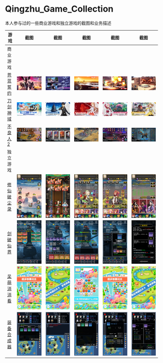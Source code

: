 # Qingzhu_Game_Collection
 本人参与过的一些商业游戏和独立游戏的截图和业务描述


| 游戏 | 截图 | 截图 | 截图 | 截图 |截图 |
| - | - | --- | --- | - |- |
| 商业游戏 |  
|<a href="https://github.com/zwluoqi/Qingzhu_Game_Collection/tree/main/Business_Game_Collection/苍蓝誓约">苍蓝誓约</a>| ![](Business_Game_Collection/苍蓝誓约/iPhone_0.jpg) | ![](Business_Game_Collection/苍蓝誓约/iPhone_1.jpg) | ![](Business_Game_Collection/苍蓝誓约/iPhone_2.jpg) | ![](Business_Game_Collection/苍蓝誓约/iPhone_3.jpg) | ![](Business_Game_Collection/苍蓝誓约/iPhone_4.jpg)| ![](Business_Game_Collection/苍蓝誓约/iPhone_5.jpg)
|<a href="https://github.com/zwluoqi/Qingzhu_Game_Collection/tree/main/Business_Game_Collection/刀剑神域">刀剑神域</a>| ![](Business_Game_Collection/刀剑神域/iPhone_0.jpg) | ![](Business_Game_Collection/刀剑神域/iPhone_1.jpg) | ![](Business_Game_Collection/刀剑神域/iPhone_2.jpg) | ![](Business_Game_Collection/刀剑神域/iPhone_3.jpg) | ![](Business_Game_Collection/刀剑神域/iPhone_4.jpg)| ![](Business_Game_Collection/刀剑神域/iPhone_5.jpg)
|<a href="https://github.com/zwluoqi/Qingzhu_Game_Collection/tree/main/Business_Game_Collection/不良人2">不良人2</a>| ![](Business_Game_Collection/不良人2/iPhone_0.jpg) | ![](Business_Game_Collection/不良人2/iPhone_1.jpg) | ![](Business_Game_Collection/不良人2/iPhone_2.jpg) | ![](Business_Game_Collection/不良人2/iPhone_3.jpg) | ![](Business_Game_Collection/不良人2/iPhone_4.jpg)| ![](Business_Game_Collection/不良人2/iPhone_5.jpg)
| 独立游戏 |  
|<a href="https://github.com/zwluoqi/Qingzhu_Game_Collection/tree/main/Independent_Game_Collection/修仙破尘录">修仙破尘录</a>| ![](Independent_Game_Collection/修仙破尘录/iPhone_0.png) | ![](Independent_Game_Collection/修仙破尘录/iPhone_1.png) | ![](Independent_Game_Collection/修仙破尘录/iPhone_2.png) | ![](Independent_Game_Collection/修仙破尘录/iPhone_3.png) | ![](Independent_Game_Collection/修仙破尘录/iPhone_4.png)| ![](Independent_Game_Collection/修仙破尘录/iPhone_5.png)
|<a href="https://github.com/zwluoqi/Qingzhu_Game_Collection/tree/main/Independent_Game_Collection/剑破仙界">剑破仙界</a>| ![](Independent_Game_Collection/剑破仙界/IMG_5356.PNG) | ![](Independent_Game_Collection/剑破仙界/IMG_5357.PNG) | ![](Independent_Game_Collection/剑破仙界/IMG_5358.PNG) | ![](Independent_Game_Collection/剑破仙界/IMG_5359.PNG) | ![](Independent_Game_Collection/剑破仙界/IMG_5360.PNG)| ![](Independent_Game_Collection/剑破仙界/IMG_5361.PNG)
|<a href="https://github.com/zwluoqi/Qingzhu_Game_Collection/tree/main/Independent_Game_Collection/呆萌消消看">呆萌消消看</a>| ![](Independent_Game_Collection/呆萌消消看/1.jpg) | ![](Independent_Game_Collection/呆萌消消看/2.jpg) | ![](Independent_Game_Collection/呆萌消消看/3.jpg) | ![](Independent_Game_Collection/呆萌消消看/4.jpg) | ![](Independent_Game_Collection/呆萌消消看/5.jpg)| ![](Independent_Game_Collection/呆萌消消看/7.jpg)
|<a href="https://github.com/zwluoqi/Qingzhu_Game_Collection/tree/main/Independent_Game_Collection/装备合成器">装备合成器</a>| ![](Independent_Game_Collection/装备合成器/0.PNG) | ![](Independent_Game_Collection/装备合成器/1.PNG) | ![](Independent_Game_Collection/装备合成器/2.PNG) | ![](Independent_Game_Collection/装备合成器/3.PNG) | ![](Independent_Game_Collection/装备合成器/4.PNG)| ![](Independent_Game_Collection/装备合成器/4.PNG)

